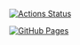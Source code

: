[![Actions Status](https://github.com/ChiyosBigDragon/Library/workflows/verify/badge.svg)](https://github.com/ChiyosBigDragon/Library/actions)

[![GitHub Pages](https://img.shields.io/static/v1?label=GitHub+Pages&message=+&color=brightgreen&logo=github)](https://ChiyosBigDragon.github.io/Library/)